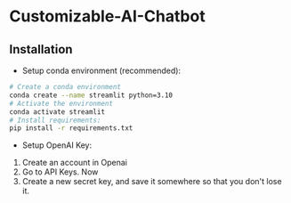 # Customizable-AI-Chatbot

## Installation

* Setup conda environment (recommended):
```bash
# Create a conda environment
conda create --name streamlit python=3.10
# Activate the environment
conda activate streamlit
# Install requirements:
pip install -r requirements.txt
```
* Setup OpenAI Key:
1. Create an account in Openai
2. Go to API Keys. Now 
3. Create a new secret key, and save it somewhere so that you don't lose it.
